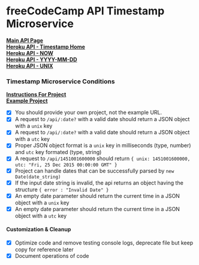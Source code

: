 # freeCodeCamp API Timestamp Microservice

**[Main API Page](https://fcc-ms-api.herokuapp.com)**  
**[Heroku API - Timestamp Home](https://fcc-ms-api.herokuapp.com/api/timestamp/landing)**  
**[Heroku API - NOW](https://fcc-ms-api.herokuapp.com/api/timestamp)**  
**[Heroku API - YYYY-MM-DD](https://fcc-ms-api.herokuapp.com/api/timestamp/2015-12-25)**  
**[Heroku API - UNIX](https://fcc-ms-api.herokuapp.com/api/timestamp/1451001600000)**  

### Timestamp Microservice Conditions

**[Instructions For Project](https://www.freecodecamp.org/learn/apis-and-microservices/apis-and-microservices-projects/timestamp-microservice)**  
**[Example Project](https://timestamp-microservice.freecodecamp.rocks/)**

- [x] You should provide your own project, not the example URL.
- [x] A request to `/api/:date?` with a valid date should return a JSON object with a `unix` key
- [x] A request to `/api/:date?` with a valid date should return a JSON object with a `utc` key
- [x] Proper JSON object format is a `unix` key in milliseconds (type, number) and `utc` key formated (type, string)
- [x] A request to `/api/1451001600000` should return `{ unix: 1451001600000, utc: "Fri, 25 Dec 2015 00:00:00 GMT" }`
- [x] Project can handle dates that can be successfully parsed by `new Date(date_string)`
- [x] If the input date string is invalid, the api returns an object having the structure `{ error : "Invalid Date" }`
- [x] An empty date parameter should return the current time in a JSON object with a `unix` key
- [x] An empty date parameter should return the current time in a JSON object with a `utc` key

#### Customization & Cleanup
- [x] Optimize code and remove testing console logs, deprecate file but keep copy for reference later
- [x] Document operations of code
